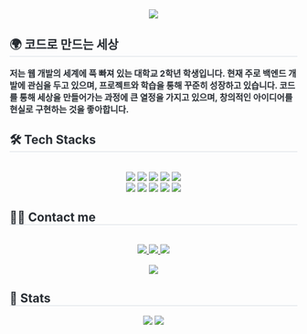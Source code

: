 
<div align= "center">
    <img src="https://capsule-render.vercel.app/api?type=waving&color=0:9e91c6,100:9e91c6&height=180&text=Yeyun's%20Github!&animation=fadeIn&fontColor=ffffff&fontSize=60" />
    </div>
    <div style="text-align: left;"> 
    <h2 style="border-bottom: 1px solid #d8dee4; color: #282d33;"> 🌍 코드로 만드는 세상 </h2>  
    <div style="font-weight: 700; font-size: 15px; text-align: left; color: #282d33;"> 저는 웹 개발의 세계에 푹 빠져 있는 대학교 2학년 학생입니다. 현재 주로 백엔드 개발에 관심을 두고 있으며, 프로젝트와 학습을 통해 꾸준히 성장하고 있습니다. 코드를 통해 세상을 만들어가는 과정에 큰 열정을 가지고 있으며, 창의적인 아이디어를 현실로 구현하는 것을 좋아합니다. </div> 
    </div>
    <div style="text-align: left;">
    <h2 style="border-bottom: 1px solid #d8dee4; color: #282d33;"> 🛠️ Tech Stacks </h2> <br> 
    <div  align= "center"> <img src="https://img.shields.io/badge/C-A8B9CC?style=for-the-badge&logo=C&logoColor=white">
          <img src="https://img.shields.io/badge/CSS3-1572B6?style=for-the-badge&logo=CSS3&logoColor=white">
          <img src="https://img.shields.io/badge/HTML5-E34F26?style=for-the-badge&logo=HTML5&logoColor=white">
          <img src="https://img.shields.io/badge/Javascript-F7DF1E?style=for-the-badge&logo=Javascript&logoColor=white">
          <img src="https://img.shields.io/badge/MongoDB-47A248?style=for-the-badge&logo=MongoDB&logoColor=white">
          <br/><img src="https://img.shields.io/badge/Node.js-339933?style=for-the-badge&logo=Node.js&logoColor=white">
          <img src="https://img.shields.io/badge/Java-007396?style=for-the-badge&logo=Java&logoColor=white">
          <img src="https://img.shields.io/badge/Python-3776AB?style=for-the-badge&logo=Python&logoColor=white">
          <img src="https://img.shields.io/badge/Express-000000?style=for-the-badge&logo=Express&logoColor=white">
          <img src="https://img.shields.io/badge/jQuery-0769AD?style=for-the-badge&logo=jQuery&logoColor=white">
          <br/></div>
    </div>
    <div style="text-align: left;">
    <h2 style="border-bottom: 1px solid #d8dee4; color: #282d33;"> 🧑‍💻 Contact me </h2> <br> 
    <div align= "center"> <a href=coeyeul> <img src="https://img.shields.io/badge/Instagram-E4405F?style=for-the-badge&logo=Instagram&logoColor=white&link=coeyeul"> </a>
         <a href=mailto:pet2ytty@gmail.com> <img src="https://img.shields.io/badge/Gmail-EA4335?style=for-the-badge&logo=Gmail&logoColor=white&link=mailto:pet2ytty@gmail.com"> </a>
         <a href=https://www.notion.so/Yeyun-s-Developer-Notion-552f5d491c7b4e368260bbd753d15000> <img src="https://img.shields.io/badge/Notion-000000?style=for-the-badge&logo=Notion&logoColor=white&link=https://www.notion.so/Yeyun-s-Developer-Notion-552f5d491c7b4e368260bbd753d15000"> </a>
          </div>  <br> 
    <div align= "center"> <a href="https://hits.seeyoufarm.com"> <img src="https://hits.seeyoufarm.com/api/count/incr/badge.svg?url=https%3A%2F%2Fgithub.com%2Fyeyun0423%2F&count_bg=%23000000&title_bg=%23000000&icon=github.svg&icon_color=%23FFFFFF&title=GitHub&edge_flat=false"/></a>
       </div> 
    </div>
    <div style="text-align: left;"> 
    <h2 style="border-bottom: 1px solid #d8dee4; color: #282d33;"> 🏅 Stats </h2> <div align= "center"> <img src="https://github-readme-stats.vercel.app/api?username=yeyun0423&bg_color=60,ffffff,ffffff&title_color=8979b8&text_color=8979b8"
         /> <img src="https://github-readme-stats.vercel.app/api/top-langs/?username=yeyun0423&layout=compact&bg_color=60,ffffff,ffffff&title_color=8979b8&text_color=8979b8"
           /> </div> 
    </div>
    
